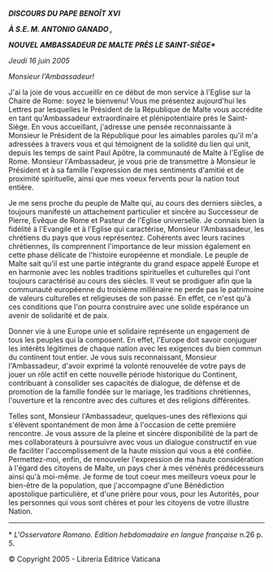 ***DISCOURS DU PAPE BENOÎT XVI***

***À S.E. M.* *ANTONIO GANADO* *,***

***NOUVEL AMBASSADEUR DE MALTE*** ***PRÈS LE SAINT-SIÈGE\****

*Jeudi 16 juin 2005*

*Monsieur l'Ambassadeur!*

J'ai la joie de vous accueillir en ce début de mon service à l'Eglise sur la Chaire de Rome: soyez le bienvenu! Vous me présentez aujourd'hui les Lettres par lesquelles le Président de la République de Malte vous accrédite en tant qu'Ambassadeur extraordinaire et plénipotentiaire près le Saint-Siège. En vous accueillant, j'adresse une pensée reconnaissante à Monsieur le Président de la République pour les aimables paroles qu'il m'a adressées à travers vous et qui témoignent de la solidité du lien qui unit, depuis les temps de saint Paul Apôtre, la communauté de Malte à l'Eglise de Rome. Monsieur l'Ambassadeur, je vous prie de transmettre à Monsieur le Président et à sa famille l'expression de mes sentiments d'amitié et de proximité spirituelle, ainsi que mes voeux fervents pour la nation tout entière.

Je me sens proche du peuple de Malte qui, au cours des derniers siècles, a toujours manifesté un attachement particulier et sincère au Successeur de Pierre, Evêque de Rome et Pasteur de l'Eglise universelle. Je connais bien la fidélité à l'Evangile et à l'Eglise qui caractérise, Monsieur l'Ambassadeur, les chrétiens du pays que vous représentez. Cohérents avec leurs racines chrétiennes, ils comprennent l'importance de leur mission également en cette phase délicate de l'histoire européenne et mondiale. Le peuple de Malte sait qu'il est une partie intégrante du grand espace appelé Europe et en harmonie avec les nobles traditions spirituelles et culturelles qui l'ont toujours caractérisé au cours des siècles. Il veut se prodiguer afin que la communauté européenne du troisième millénaire ne perde pas le patrimoine de valeurs culturelles et religieuses de son passé. En effet, ce n'est qu'à ces conditions que l'on pourra construire avec une solide espérance un avenir de solidarité et de paix.

Donner vie à une Europe unie et solidaire représente un engagement de tous les peuples qui la composent. En effet, l'Europe doit savoir conjuguer les intérêts légitimes de chaque nation avec les exigences du bien commun du continent tout entier. Je vous suis reconnaissant, Monsieur l'Ambassadeur, d'avoir exprimé la volonté renouvelée de votre pays de jouer un rôle actif en cette nouvelle période historique du Continent, contribuant à consolider ses capacités de dialogue, de défense et de promotion de la famille fondée sur le mariage, les traditions chrétiennes, l'ouverture et la rencontre avec des cultures et des religions différentes.

Telles sont, Monsieur l'Ambassadeur, quelques-unes des réflexions qui s'élèvent spontanément de mon âme à l'occasion de cette première rencontre. Je vous assure de la pleine et sincère disponibilité de la part de mes collaborateurs à poursuivre avec vous un dialogue constructif en vue de faciliter l'accomplissement de la haute mission qui vous a été confiée. Permettez-moi, enfin, de renouveler l'expression de ma haute considération à l'égard des citoyens de Malte, un pays cher à mes vénérés prédécesseurs ainsi qu'à moi-même. Je forme de tout coeur mes meilleurs voeux pour le bien-être de la population, que j'accompagne d'une Bénédiction apostolique particulière, et d'une prière pour vous, pour les Autorités, pour les personnes qui vous sont chères et pour les citoyens de votre illustre Nation.

* * *

\* *L'Osservatore Romano. Edition hebdomadaire en langue française* n.26 p. 5.

© Copyright 2005 - Libreria Editrice Vaticana